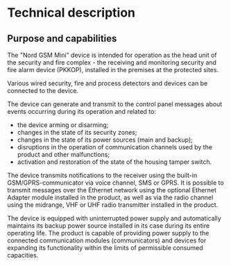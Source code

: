 # Technical description

## Purpose and capabilities

The "Nord GSM Mini" device is intended for operation as the head unit of the security and fire complex - the receiving and monitoring security and fire alarm device (PKKOP), installed in the premises at the protected sites.

Various wired security, fire and process detectors and devices can be connected to the device.

The device can generate and transmit to the control panel messages about events occurring during its operation and related to:

* the device arming or disarming;
* changes in the state of its security zones;
* changes in the state of its power sources (main and backup);
* disruptions in the operation of communication channels used by the product and other malfunctions;
* activation and restoration of the state of the housing tamper switch.

The device transmits notifications to the receiver using the built-in GSM/GPRS-communicator via voice channel, SMS or GPRS. It is possible to transmit messages over the Ethernet network using the optional Ethernet Adapter module installed in the product, as well as via the radio channel using the midrange, VHF or UHF radio transmitter installed in the product.
 
The device is equipped with uninterrupted power supply and automatically maintains its backup power source installed in its case during its entire operating life. The product is capable of providing power supply to the connected communication modules (communicators) and devices for expanding its functionality within the limits of permissible consumed capacities.

